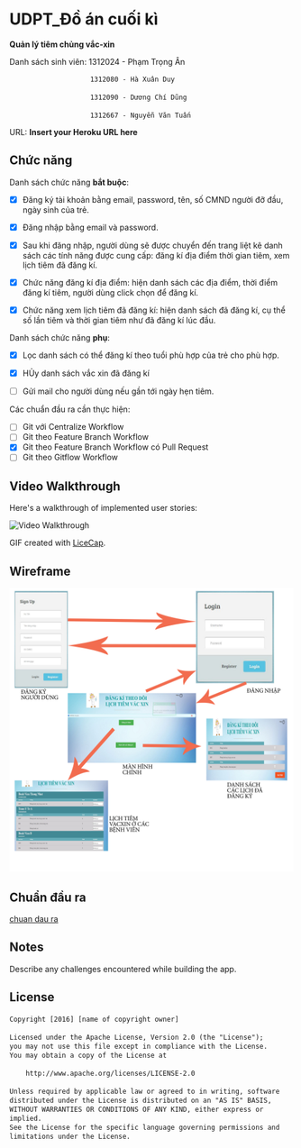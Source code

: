 # UDPT_Đồ án cuối kì

**Quản lý tiêm chủng vắc-xin** 

Danh sách sinh viên:    1312024 - Phạm Trọng Ân
                        
                        1312080 - Hà Xuân Duy
                        
                        1312090 - Dương Chí Dũng 
                        
                        1312667 - Nguyễn Văn Tuấn

URL: **Insert your Heroku URL here**

## Chức năng

Danh sách chức năng **bắt buộc**:

* [x] Đăng ký tài khoản bằng email, password, tên, số CMND người đỡ đầu, ngày sinh của trẻ.
* [x] Đăng nhập bằng email và password.
* [x] Sau khi đăng nhập, người dùng sẽ được chuyển đến trang liệt kê danh sách các tính năng được cung cấp: đăng kí địa điểm thời gian tiêm, xem lịch tiêm đã đăng kí.
* [x] Chức năng đăng kí địa điểm: hiện danh sách các địa điểm, thời điểm đăng kí tiêm, người dùng click chọn để đăng kí.
* [x] Chức năng xem lịch tiêm đã đăng kí: hiện danh sách đã đăng kí, cụ thể số lần tiêm và thời gian tiêm như đã đăng kí lúc đầu.


Danh sách chức năng **phụ**:
* [x] Lọc danh sách có thể đăng kí theo tuổi phù hợp của trẻ cho phù hợp.
* [x] HỦy danh sách vắc xin đã đăng kí
* [ ] Gửi mail cho người dùng nếu gần tới ngày hẹn tiêm.


Các chuẩn đầu ra cần thực hiện:
* [ ] Git với Centralize Workflow
* [ ] Git theo Feature Branch Workflow
* [x] Git theo Feature Branch Workflow có Pull Request
* [ ] Git theo Gitflow Workflow
## Video Walkthrough

Here's a walkthrough of implemented user stories:

![Video Walkthrough](https://github.com/haduyw32/UDPT_DoAn/blob/master/demo.gif)

GIF created with [LiceCap](http://www.cockos.com/licecap/).
## Wireframe
![alt tag](https://github.com/haduyw32/UDPT_DoAn/blob/master/wireframe.jpg)
## Chuẩn đầu ra
 [chuan dau ra](https://github.com/haduyw32/UDPT_DoAn/blob/master/Chuan%20dau%20ra.docx)
## Notes

Describe any challenges encountered while building the app.

## License

    Copyright [2016] [name of copyright owner]

    Licensed under the Apache License, Version 2.0 (the "License");
    you may not use this file except in compliance with the License.
    You may obtain a copy of the License at

        http://www.apache.org/licenses/LICENSE-2.0

    Unless required by applicable law or agreed to in writing, software
    distributed under the License is distributed on an "AS IS" BASIS,
    WITHOUT WARRANTIES OR CONDITIONS OF ANY KIND, either express or implied.
    See the License for the specific language governing permissions and
    limitations under the License.
